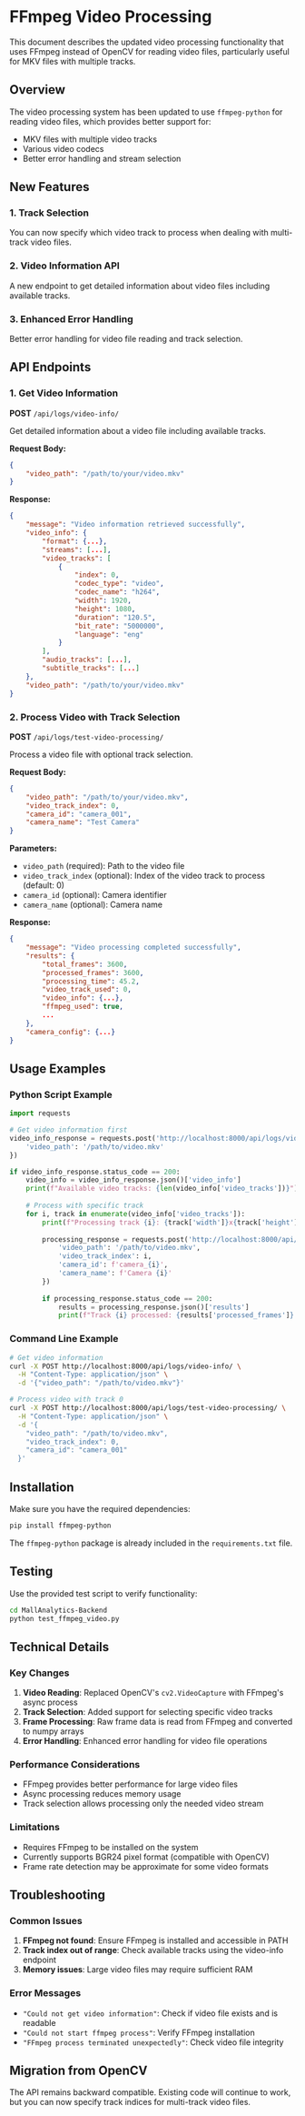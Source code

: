 # FFmpeg Video Processing

This document describes the updated video processing functionality that uses FFmpeg instead of OpenCV for reading video files, particularly useful for MKV files with multiple tracks.

## Overview

The video processing system has been updated to use `ffmpeg-python` for reading video files, which provides better support for:
- MKV files with multiple video tracks
- Various video codecs
- Better error handling and stream selection

## New Features

### 1. Track Selection
You can now specify which video track to process when dealing with multi-track video files.

### 2. Video Information API
A new endpoint to get detailed information about video files including available tracks.

### 3. Enhanced Error Handling
Better error handling for video file reading and track selection.

## API Endpoints

### 1. Get Video Information
**POST** `/api/logs/video-info/`

Get detailed information about a video file including available tracks.

**Request Body:**
```json
{
    "video_path": "/path/to/your/video.mkv"
}
```

**Response:**
```json
{
    "message": "Video information retrieved successfully",
    "video_info": {
        "format": {...},
        "streams": [...],
        "video_tracks": [
            {
                "index": 0,
                "codec_type": "video",
                "codec_name": "h264",
                "width": 1920,
                "height": 1080,
                "duration": "120.5",
                "bit_rate": "5000000",
                "language": "eng"
            }
        ],
        "audio_tracks": [...],
        "subtitle_tracks": [...]
    },
    "video_path": "/path/to/your/video.mkv"
}
```

### 2. Process Video with Track Selection
**POST** `/api/logs/test-video-processing/`

Process a video file with optional track selection.

**Request Body:**
```json
{
    "video_path": "/path/to/your/video.mkv",
    "video_track_index": 0,
    "camera_id": "camera_001",
    "camera_name": "Test Camera"
}
```

**Parameters:**
- `video_path` (required): Path to the video file
- `video_track_index` (optional): Index of the video track to process (default: 0)
- `camera_id` (optional): Camera identifier
- `camera_name` (optional): Camera name

**Response:**
```json
{
    "message": "Video processing completed successfully",
    "results": {
        "total_frames": 3600,
        "processed_frames": 3600,
        "processing_time": 45.2,
        "video_track_used": 0,
        "video_info": {...},
        "ffmpeg_used": true,
        ...
    },
    "camera_config": {...}
}
```

## Usage Examples

### Python Script Example

```python
import requests

# Get video information first
video_info_response = requests.post('http://localhost:8000/api/logs/video-info/', {
    'video_path': '/path/to/video.mkv'
})

if video_info_response.status_code == 200:
    video_info = video_info_response.json()['video_info']
    print(f"Available video tracks: {len(video_info['video_tracks'])}")
    
    # Process with specific track
    for i, track in enumerate(video_info['video_tracks']):
        print(f"Processing track {i}: {track['width']}x{track['height']}")
        
        processing_response = requests.post('http://localhost:8000/api/logs/test-video-processing/', {
            'video_path': '/path/to/video.mkv',
            'video_track_index': i,
            'camera_id': f'camera_{i}',
            'camera_name': f'Camera {i}'
        })
        
        if processing_response.status_code == 200:
            results = processing_response.json()['results']
            print(f"Track {i} processed: {results['processed_frames']} frames")
```

### Command Line Example

```bash
# Get video information
curl -X POST http://localhost:8000/api/logs/video-info/ \
  -H "Content-Type: application/json" \
  -d '{"video_path": "/path/to/video.mkv"}'

# Process video with track 0
curl -X POST http://localhost:8000/api/logs/test-video-processing/ \
  -H "Content-Type: application/json" \
  -d '{
    "video_path": "/path/to/video.mkv",
    "video_track_index": 0,
    "camera_id": "camera_001"
  }'
```

## Installation

Make sure you have the required dependencies:

```bash
pip install ffmpeg-python
```

The `ffmpeg-python` package is already included in the `requirements.txt` file.

## Testing

Use the provided test script to verify functionality:

```bash
cd MallAnalytics-Backend
python test_ffmpeg_video.py
```

## Technical Details

### Key Changes

1. **Video Reading**: Replaced OpenCV's `cv2.VideoCapture` with FFmpeg's async process
2. **Track Selection**: Added support for selecting specific video tracks
3. **Frame Processing**: Raw frame data is read from FFmpeg and converted to numpy arrays
4. **Error Handling**: Enhanced error handling for video file operations

### Performance Considerations

- FFmpeg provides better performance for large video files
- Async processing reduces memory usage
- Track selection allows processing only the needed video stream

### Limitations

- Requires FFmpeg to be installed on the system
- Currently supports BGR24 pixel format (compatible with OpenCV)
- Frame rate detection may be approximate for some video formats

## Troubleshooting

### Common Issues

1. **FFmpeg not found**: Ensure FFmpeg is installed and accessible in PATH
2. **Track index out of range**: Check available tracks using the video-info endpoint
3. **Memory issues**: Large video files may require sufficient RAM

### Error Messages

- `"Could not get video information"`: Check if video file exists and is readable
- `"Could not start ffmpeg process"`: Verify FFmpeg installation
- `"FFmpeg process terminated unexpectedly"`: Check video file integrity

## Migration from OpenCV

The API remains backward compatible. Existing code will continue to work, but you can now specify track indices for multi-track video files. 